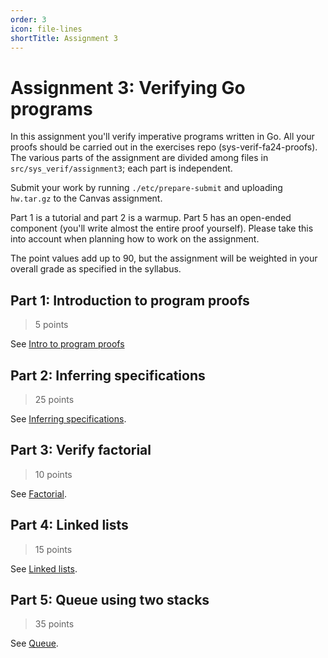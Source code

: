 ```yaml
---
order: 3
icon: file-lines
shortTitle: Assignment 3
---
```


# Assignment 3: Verifying Go programs

In this assignment you'll verify imperative programs written in Go. All your proofs should be carried out in the exercises repo (sys-verif-fa24-proofs). The various parts of the assignment are divided among files in `src/sys_verif/assignment3`; each part is independent.

Submit your work by running `./etc/prepare-submit` and uploading `hw.tar.gz` to the Canvas assignment.

Part 1 is a tutorial and part 2 is a warmup. Part 5 has an open-ended component (you'll write almost the entire proof yourself). Please take this into account when planning how to work on the assignment.

The point values add up to 90, but the assignment will be weighted in your overall grade as specified in the syllabus.

## Part 1: Introduction to program proofs

> 5 points

See [Intro to program proofs](./intro.md)

## Part 2: Inferring specifications

> 25 points

See [Inferring specifications](./infer_specs.md).

## Part 3: Verify factorial

> 10 points

See [Factorial](./factorial_proof.md).

## Part 4: Linked lists

> 15 points

See [Linked lists](./linked_list_proof.md).

## Part 5: Queue using two stacks

> 35 points

See [Queue](./queue_proof.md).
